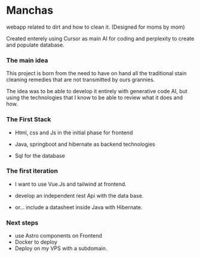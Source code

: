 # Manchas
webapp related to dirt and how to clean it. (Designed for moms by mom)

Created enterely using Cursor as main AI for coding and perplexity to create and populate database. 

### The main idea

This project is born from the need to have on hand all the traditional stain cleaning remedies that are not transmitted by ours grannies.

The idea was to be able to develop it entirely with generative code AI, but using the technologies that I know to be able to review what it does and how.

### The First Stack

- Html, css and Js in the initial phase for frontend

- Java, springboot and hibernate as backend technologies

- Sql for the database

### The first iteration 

- I want to use Vue.Js and tailwind at frontend.

- develop an independent rest Api with the data base.

- or... include a datasheet inside Java with Hibernate. 

### Next steps
- use Astro components on Frontend
- Docker to deploy
- Deploy on my VPS with a subdomain. 
